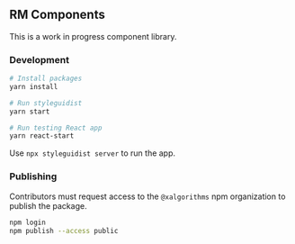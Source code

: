 ## RM Components

This is a work in progress component library.



### Development

```sh
# Install packages
yarn install

# Run styleguidist
yarn start

# Run testing React app
yarn react-start
```

Use `npx styleguidist server` to run the app. 


### Publishing

Contributors must request access to the `@xalgorithms` npm organization to publish the package.

```sh
npm login
npm publish --access public
```